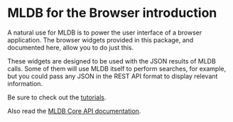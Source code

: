 # MLDB for the Browser introduction

A natural use for MLDB is to power the user interface of a browser application. The browser widgets provided in this package, and documented here, allow you to do just this.

These widgets are designed to be used with the JSON results of MLDB calls. Some of them will use MLDB itself to perform searches, for example, but you could pass any JSON in the REST API format to display relevant information.

Be sure to check out the [tutorials](tutorial-all.html).

Also read the [MLDB Core API documentation](../core/index.html).
